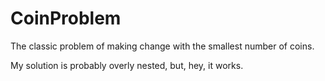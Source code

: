 # CoinProblem

The classic problem of making change with the smallest number of coins.

My solution is probably overly nested, but, hey, it works.
